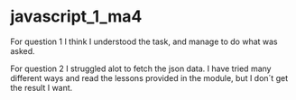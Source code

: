 # javascript_1_ma4

For question 1 I think I understood the task, and manage to do what was asked. 

For question 2 I struggled alot to fetch the json data. I have tried many different ways and read the lessons provided in the module, but I don´t get the result I want.
